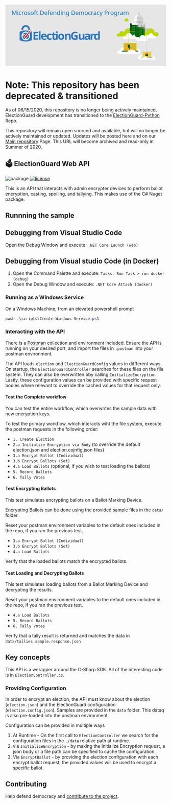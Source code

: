 ![Microsoft Defending Democracy Program: ElectionGuard](images/electionguard-banner.svg)

# Note: This repository has been deprecated & transitioned
As of 06/15/2020, this repository is no longer being actively maintained. ElectionGuard development has transitioned to the [ElectionGuard-Python](https://github.com/microsoft/electionguard-python) Repo.

This repository will remain open sourced and available, but will no longer be actively maintained or updated. Updates will be posted here and on our [Main repository](https://aka.ms/electionguard) Page. This URL will become archived and read-only in Summer of 2020.

##  🗳️ ElectionGuard Web API

![package](https://github.com/microsoft/electionguard-web-api/workflows/Package/badge.svg)
[![license](https://img.shields.io/github/license/microsoft/electionguard-web-api)](LICENSE)

This is an API that interacts with admin encrypter devices to perform ballot encryption, casting, spoiling, and tallying. This makes use of the C# Nuget package.

## Runnning the sample

## Debugging from Visual Studio Code

Open the Debug Window and execute: `.NET Core Launch (web)`

## Debugging from Visual studio Code (in Docker)

1. Open the Command Palette and execute: `Tasks: Run Task > run docker (debug)`
2. Open the Debug Window and execute: `.NET Core Attach (docker)`

### Running as a Windows Service

On a Windows Machine, from an elevated powershell prompt

```powershell
pwsh .\scripts\Create-Windows-Service.ps1
```

### Interacting with the API

There is a [Postman]() collection and environment included.  Ensure the API is running on your desired port, and import the files in `.postman` into your postman environment.  

The API loads `election` and `ElectionGuardConfig` values in diffferent ways.  On startup, the `ElectionGuardController` searches for these files on the file system.  They can also be overwritten bby calling `InitializeEncryption`.  Lastly, these configuration values can be provided with specific request bodies where relevant to override the cached values for that request only.

#### Test the Complete workflow

You can test the entire workflow, which overwrites the sample data with new encryption keys.

To test the primary workflow, which interacts wiht the file system, execute the postman requests in the following order:

- `1. Create Election`
- `2.a Initialize Encryption via Body` (to override the default election.json and election.cojnfig.json files)
- `3.a Encrypt Ballot (Individual)`
- `3.b Encrypt Ballots (Set)`
- `4.a Load Ballots` (optional, if you wish to test loading the ballots)
- `5. Record Ballots`
- `6. Tally Votes`

#### Test Encrypting Ballots

This test simulates encrypting ballots on a Ballot Marking Device.

Encrypting Ballots can be done using the provided sample files in the `data/` folder.

Reset your postman environment variables to the default ones included in the repo, if you ran the previous test.

- `3.a Encrypt Ballot (Individual)`
- `3.b Encrypt Ballots (Set)`
- `4.a Load Ballots`

Verify that the loaded ballots match the encrypted ballots.

#### Test Loading and Decrypting Ballots

This test simulates loading ballots from a Ballot Marking Device and decrypting the results.

Reset your postman environment variables to the default ones included in the repo, if you ran the previous test.

- `4.a Load Ballots`
- `5. Record Ballots`
- `6. Tally Votes`

Verify that a tally result is returned and matches the data in `data/tallies.sample.response.json`

## Key concepts

This API is a werapper around the C-Sharp SDK.  All of the interesting code is in `ElectionController.cs`.

### Providing Configuration

In order to encrypt an election, the API must know about the election (`election.json`) and the ElectionGuard configuration (`election.config.json`).  Samples are provided in the `data` folder.  This dataq is also pre-loaded into the postman environment.

Configuration can be provided in multiple ways

1. At Runtime - On the first call to `ElectionController` we search for the configuration files in the `./data` relative path at runtime.
2. via `InitializeEncryption` - by making the Initialize Encryption request, a json body or a file path can be specified to cache the configuration.
3. Via `EncryptBallot` - by providing the election configuration with each encrypt ballot request, the provided values will be used to encrypt a specific ballot.

## Contributing
Help defend democracy and [contribute to the project](CONTRIBUTING).

<!-- 
Guidelines on README format: https://review.docs.microsoft.com/help/onboard/admin/samples/concepts/readme-template?branch=master

Guidance on onboarding samples to docs.microsoft.com/samples: https://review.docs.microsoft.com/help/onboard/admin/samples/process/onboarding?branch=master

Taxonomies for products and languages: https://review.docs.microsoft.com/new-hope/information-architecture/metadata/taxonomies?branch=master
-->


